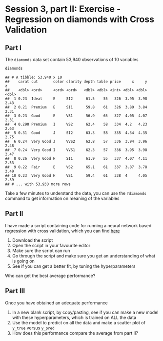 Session 3, part II: Exercise - Regression on diamonds with Cross Validation
================

Part I
------

The `diamonds` data set contain 53,940 observations of 10 variables

``` r
diamonds
```

    ## # A tibble: 53,940 x 10
    ##    carat cut       color clarity depth table price     x     y     z
    ##    <dbl> <ord>     <ord> <ord>   <dbl> <dbl> <int> <dbl> <dbl> <dbl>
    ##  1 0.23  Ideal     E     SI2      61.5    55   326  3.95  3.98  2.43
    ##  2 0.21  Premium   E     SI1      59.8    61   326  3.89  3.84  2.31
    ##  3 0.23  Good      E     VS1      56.9    65   327  4.05  4.07  2.31
    ##  4 0.290 Premium   I     VS2      62.4    58   334  4.2   4.23  2.63
    ##  5 0.31  Good      J     SI2      63.3    58   335  4.34  4.35  2.75
    ##  6 0.24  Very Good J     VVS2     62.8    57   336  3.94  3.96  2.48
    ##  7 0.24  Very Good I     VVS1     62.3    57   336  3.95  3.98  2.47
    ##  8 0.26  Very Good H     SI1      61.9    55   337  4.07  4.11  2.53
    ##  9 0.22  Fair      E     VS2      65.1    61   337  3.87  3.78  2.49
    ## 10 0.23  Very Good H     VS1      59.4    61   338  4     4.05  2.39
    ## # ... with 53,930 more rows

Take a few minutes to understand the data, you can use the `?diamonds` command to get information on meaning of the variables

Part II
-------

I have made a script containing code for running a neural network based regression with cross validation, which you can find [here](https://raw.githubusercontent.com/leonjessen/DeepLearningWorkshop/master/R/diamonds_regression.R)

1.  Download the script
2.  Open the script in your favourite editor
3.  Make sure the script can run
4.  Go through the script and make sure you get an understanding of what is going on
5.  See if you can get a better fit, by tuning the hyperparameters

Who can get the best average performance?

Part III
--------

Once you have obtained an adequate performance

1.  In a new blank script, by copy/pasting, see if you can make a new model with these hyperparameters, which is trained on ALL the data
2.  Use the model to predict on all the data and make a scatter plot of `y_true` versus `y_pred`
3.  How does this performance compare the average from part II?
